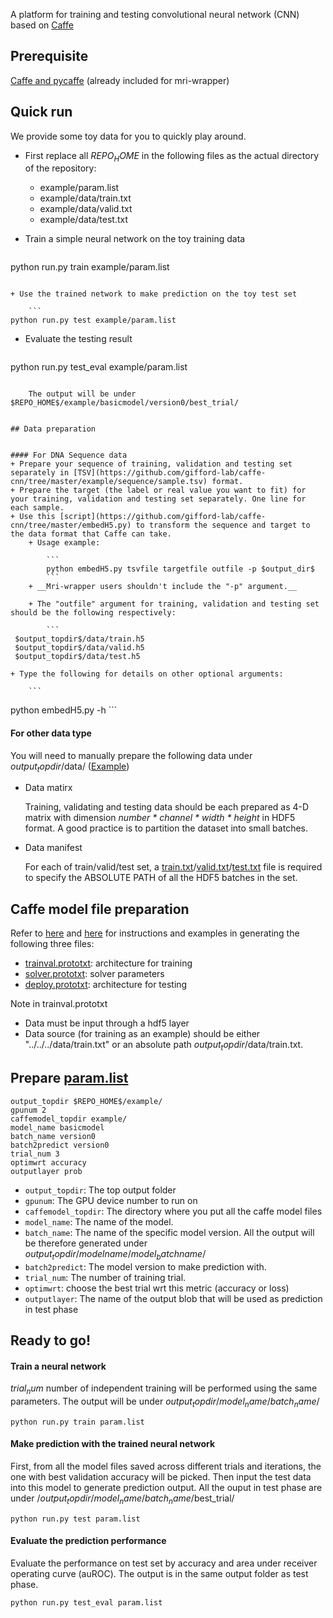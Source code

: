 A platform for training and testing convolutional neural network (CNN) based on [Caffe](http://caffe.berkeleyvision.org/)

## Prerequisite
[Caffe and pycaffe](http://caffe.berkeleyvision.org/installation.html) (already included for mri-wrapper)

## Quick run
We provide some toy data for you to quickly play around.

+ First replace all $REPO_HOME$ in the following files as the actual directory of the repository:

	+ example/param.list
	+ example/data/train.txt
	+ example/data/valid.txt
	+ example/data/test.txt


+ Train a simple neural network on the toy training data
	
	```
python run.py train example/param.list
```

+ Use the trained network to make prediction on the toy test set

	```
python run.py test example/param.list
```

+ Evaluate the testing result

	```
python run.py test_eval example/param.list
```

	The output will be under $REPO_HOME$/example/basicmodel/version0/best_trial/


## Data preparation


#### For DNA Sequence data
+ Prepare your sequence of training, validation and testing set separately in [TSV](https://github.com/gifford-lab/caffe-cnn/tree/master/example/sequence/sample.tsv) format.
+ Prepare the target (the label or real value you want to fit) for your training, validation and testing set separately. One line for each sample.
+ Use this [script](https://github.com/gifford-lab/caffe-cnn/tree/master/embedH5.py) to transform the sequence and target to the data format that Caffe can take. 
	+ Usage example:
	
		```
		python embedH5.py tsvfile targetfile outfile -p $output_dir$
		```
	+ __Mri-wrapper users shouldn't include the "-p" argument.__
	
	+ The "outfile" argument for training, validation and testing set should be the following respectively:
 
 		```
 $output_topdir$/data/train.h5
 $output_topdir$/data/valid.h5
 $output_topdir$/data/test.h5
 ```
	
	
 	+ Type the following for details on other optional arguments:
 
		```
 python embedH5.py -h
 	```
 	
#### For other data type
You will need to manually prepare the following data under $output_topdir$/data/ ([Example](https://github.com/gifford-lab/caffe-cnn/tree/master/example/data))

+ Data matirx

	Training, validating and testing data should be each prepared as 4-D matrix with dimension _number * channel * width * height_ in HDF5 format. A good practice is to partition the dataset into small batches. 

+ Data manifest

	For each of train/valid/test set,  a [train.txt](https://github.com/gifford-lab/caffe-cnn/tree/master/example/data/train.txt)/[valid.txt](https://github.com/gifford-lab/caffe-cnn/tree/master/example/data/valid.txt)/[test.txt](https://github.com/gifford-lab/caffe-cnn/tree/master/example/data/test.txt) file is required to specify the ABSOLUTE PATH of all the HDF5 batches in the set.


## Caffe model file preparation
Refer to [here](http://caffe.berkeleyvision.org/) and [here](https://github.com/BVLC/caffe/tree/master/models) for instructions and examples in generating the following three files: 


+ [trainval.prototxt](https://github.com/gifford-lab/caffe-cnn/blob/master/example/trainval.prototxt): architecture for training
+ [solver.prototxt](https://github.com/gifford-lab/caffe-cnn/blob/master/example/solver.prototxt): solver parameters
+ [deploy.prototxt](https://github.com/gifford-lab/caffe-cnn/blob/master/example/deploy.prototxt): architecture for testing

Note in trainval.prototxt

+ Data must be input through a hdf5 layer
+ Data source (for training as an example) should be either "../../../data/train.txt" or an absolute path $output_topdir$/data/train.txt.

## Prepare [param.list](https://github.com/gifford-lab/caffe-cnn/blob/master/example/param.list)


```
output_topdir $REPO_HOME$/example/
gpunum 2
caffemodel_topdir example/
model_name basicmodel
batch_name version0
batch2predict version0
trial_num 3
optimwrt accuracy
outputlayer prob
```

+ `output_topdir`: The top output folder
+ `gpunum`: The GPU device number to run on
+ `caffemodel_topdir`: The directory where you put all the caffe model files
+ `model_name`: The name of the model. 
+ `batch_name`: The name of the specific model version. All the output will be therefore generated under $output_topdir$/$modelname$/$model_batchname$/
+ `batch2predict`: The model version to make prediction with.
+ `trial_num`: The number of training trial.
+ `optimwrt`: choose the best trial wrt this metric (accuracy or loss)
+ `outputlayer`: The name of the output blob that will be used as prediction in test phase


## Ready to go!


#### Train a neural network
$trial_num$ number of independent training will be performed using the same parameters. The output will be under $output_topdir$/$model_name$/$batch_name$/


```
python run.py train param.list
```

#### Make prediction with the trained neural network
First, from all the model files saved across different trials and iterations, the one with best validation accuracy will be picked. Then input the test data into this model to generate prediction output. All the ouput in test phase are under /$output_topdir$/$model_name$/$batch_name$/best_trial/

```
python run.py test param.list
```

#### Evaluate the prediction performance
Evaluate the performance on test set by accuracy and area under receiver operating curve (auROC). The output is in the same output folder as test phase.


```
python run.py test_eval param.list
```

